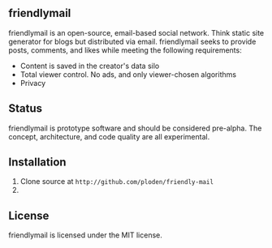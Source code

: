 ## friendlymail ##

friendlymail is an open-source, email-based social network. Think static site generator for blogs but distributed via email. friendlymail seeks to provide posts, comments, and likes while meeting the following requirements:

- Content is saved in the creator's data silo
- Total viewer control. No ads, and only viewer-chosen algorithms
- Privacy

## Status ##

friendlymail is prototype software and should be considered pre-alpha. The concept, architecture, and code quality are all experimental. 

## Installation ##

1. Clone source at `http://github.com/ploden/friendly-mail`
2. 

## License ##

friendlymail is licensed under the MIT license.
